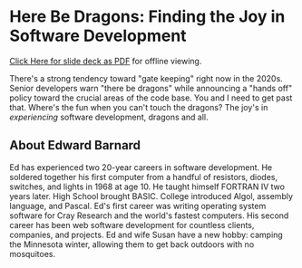 # Here Be Dragons: Finding the Joy in Software Development

[Click Here for slide deck as PDF](slide-decks/2021-04-midwest-php-dragons.pdf) for offline viewing.

There's a strong tendency toward "gate keeping" right now in the 2020s. Senior developers warn "there be dragons" while
announcing a "hands off" policy toward the crucial areas of the code base. You and I need to get past that. Where's the
fun when you can't touch the dragons? The joy's in _experiencing_ software development, dragons and all.

## About Edward Barnard

Ed has experienced two 20-year careers in software development. He soldered together his first computer from a handful
of resistors, diodes, switches, and lights in 1968 at age 10. He taught himself FORTRAN IV two years later. High School
brought BASIC. College introduced Algol, assembly language, and Pascal. Ed's first career was writing operating system
software for Cray Research and the world's fastest computers. His second career has been web software development for
countless clients, companies, and projects. Ed and wife Susan have a new hobby: camping the Minnesota winter, allowing
them to get back outdoors with no mosquitoes.
